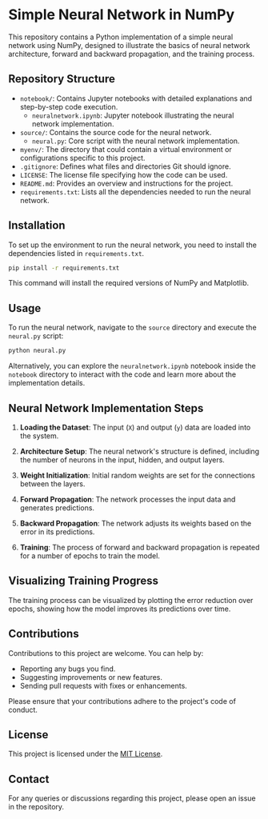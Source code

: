 
# Simple Neural Network in NumPy

This repository contains a Python implementation of a simple neural network using NumPy, designed to illustrate the basics of neural network architecture, forward and backward propagation, and the training process.

## Repository Structure

- `notebook/`: Contains Jupyter notebooks with detailed explanations and step-by-step code execution.
  - `neuralnetwork.ipynb`: Jupyter notebook illustrating the neural network implementation.
- `source/`: Contains the source code for the neural network.
  - `neural.py`: Core script with the neural network implementation.
- `myenv/`: The directory that could contain a virtual environment or configurations specific to this project.
- `.gitignore`: Defines what files and directories Git should ignore.
- `LICENSE`: The license file specifying how the code can be used.
- `README.md`: Provides an overview and instructions for the project.
- `requirements.txt`: Lists all the dependencies needed to run the neural network.

## Installation

To set up the environment to run the neural network, you need to install the dependencies listed in `requirements.txt`.

```bash
pip install -r requirements.txt
```

This command will install the required versions of NumPy and Matplotlib.

## Usage

To run the neural network, navigate to the `source` directory and execute the `neural.py` script:

```bash
python neural.py
```

Alternatively, you can explore the `neuralnetwork.ipynb` notebook inside the `notebook` directory to interact with the code and learn more about the implementation details.

## Neural Network Implementation Steps

1. **Loading the Dataset**: The input (`X`) and output (`y`) data are loaded into the system.

2. **Architecture Setup**: The neural network's structure is defined, including the number of neurons in the input, hidden, and output layers.

3. **Weight Initialization**: Initial random weights are set for the connections between the layers.

4. **Forward Propagation**: The network processes the input data and generates predictions.

5. **Backward Propagation**: The network adjusts its weights based on the error in its predictions.

6. **Training**: The process of forward and backward propagation is repeated for a number of epochs to train the model.

## Visualizing Training Progress

The training process can be visualized by plotting the error reduction over epochs, showing how the model improves its predictions over time.

## Contributions

Contributions to this project are welcome. You can help by:

- Reporting any bugs you find.
- Suggesting improvements or new features.
- Sending pull requests with fixes or enhancements.

Please ensure that your contributions adhere to the project's code of conduct.

## License

This project is licensed under the [MIT License](LICENSE).

## Contact

For any queries or discussions regarding this project, please open an issue in the repository.
